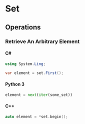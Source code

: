 # Set

## Operations

### Retrieve An Arbitrary Element

#### C#

```cs
using System.Ling;

var element = set.First();
```

#### Python 3

```python
element = next(iter(some_set))
```

#### C++

```cpp
auto element = *set.begin();
```